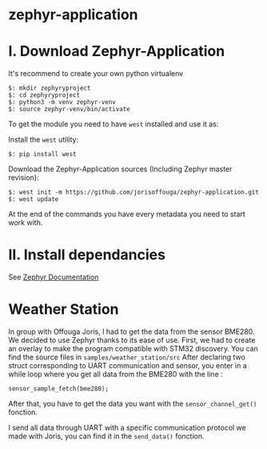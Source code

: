 # zephyr-application

I. Download Zephyr-Application
============

It's recommend to create your own python virtualenv
```
$: mkdir zephyryproject
$: cd zephyryproject
$: python3 -m venv zephyr-venv
$: source zephyr-venv/bin/activate
```
To get the module you need to have `west` installed and use it as:

Install the `west` utility:

```
$: pip install west
```
Download the Zephyr-Application sources (Including Zephyr master revision):

```
$: west init -m https://github.com/jorisoffouga/zephyr-application.git
$: west update
```
At the end of the commands you have every metadata you need to start work with.

II. Install dependancies
=======

See [Zephyr Documentation](https://docs.zephyrproject.org/latest/getting_started/index.html)

# Weather Station

In group with Offouga Joris, I had to get the data from the sensor BME280.
We decided to use Zephyr thanks to its ease of use. First, we had to create an overlay to make the program compatible with STM32 discovery. You can find the source files in `samples/weather_station/src`
After declaring two struct corresponding to UART communication and sensor, you enter in a while loop where you get all data from the BME280 with the line :
```
sensor_sample_fetch(bme280);
```
After that, you have to get the data you want with the `sensor_channel_get()` fonction.

I send all data through UART with a specific communication protocol we made with Joris, you can find it in the `send_data()` fonction. 
